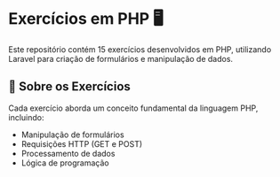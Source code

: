# Exercícios em PHP 🖥️

Este repositório contém 15 exercícios desenvolvidos em PHP, utilizando Laravel para criação de formulários e manipulação de dados.

## 📌 Sobre os Exercícios
Cada exercício aborda um conceito fundamental da linguagem PHP, incluindo:
- Manipulação de formulários
- Requisições HTTP (GET e POST)
- Processamento de dados
- Lógica de programação
